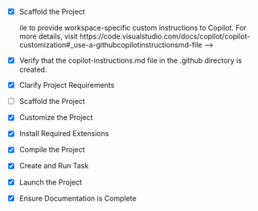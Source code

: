 <!-- [x] Clarify Project Requirements
	<!-- Project: D&D Monster Card Maker - MTG-style cards with monster info including name, picture, stats, descriptions, and actions. Web app using HTML, CSS, JavaScript. -->

- [x] Scaffold the Project
	<!-- Created index.html, styles.css, script.js, and README.md with complete web app functionality for generating MTG-style D&D monster cards. -->ile to provide workspace-specific custom instructions to Copilot. For more details, visit https://code.visualstudio.com/docs/copilot/copilot-customization#_use-a-githubcopilotinstructionsmd-file -->
- [x] Verify that the copilot-instructions.md file in the .github directory is created.

- [x] Clarify Project Requirements
	<!-- Project: D&D Monster Card Maker - MTG-style cards with monster info including name, picture, stats, descriptions, and actions. Web app using HTML, CSS, JavaScript. -->

- [ ] Scaffold the Project
	<!--
	Ensure that the previous step has been marked as completed.
	Call project setup tool with projectType parameter.
	Run scaffolding command to create project files and folders.
	Use '.' as the working directory.
	If no appropriate projectType is available, search documentation using available tools.
	Otherwise, create the project structure manually using available file creation tools.
	-->

- [x] Customize the Project
	<!-- Implemented complete D&D monster card maker with MTG-style design, real-time preview, image support, abilities/actions sections, and download functionality. -->

- [x] Install Required Extensions
	<!-- No extensions required for this pure HTML/CSS/JavaScript project. -->

- [x] Compile the Project
	<!-- No compilation needed - pure HTML/CSS/JavaScript project with no errors found. -->

- [x] Create and Run Task
	<!-- Created and executed "Launch D&D Card Maker" task to open the web app. -->

- [x] Launch the Project
	<!-- Project launched successfully - web app is now running in the default browser. -->

- [x] Ensure Documentation is Complete
	<!-- README.md created with comprehensive documentation. Project setup complete. -->
